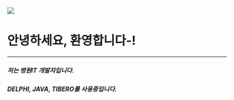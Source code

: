 
<img src="https://capsule-render.vercel.app/api?type=wave&color=auto&height=300&section=header&text=KyungMin%20GitHub&fontSize=90" />


# 안녕하세요, 환영합니다-!
___
##### 저는 **병원IT 개발자**입니다. 
##### DELPHI, JAVA, TIBERO를 사용중입니다.

